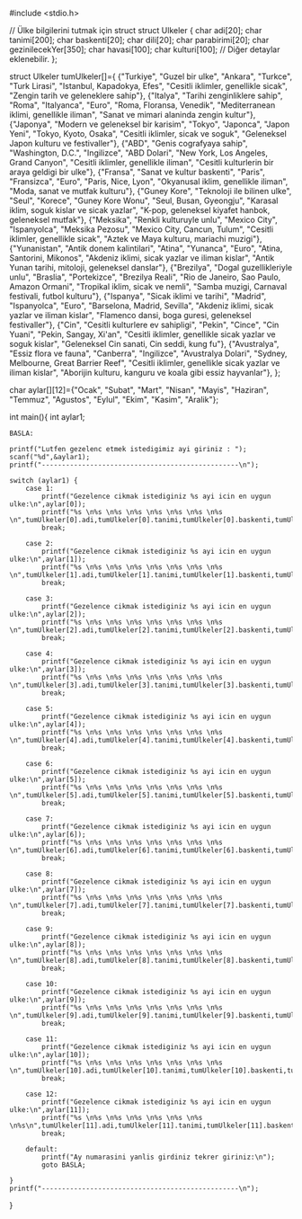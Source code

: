 #include <stdio.h>

// Ülke bilgilerini tutmak için struct
struct Ulkeler {
    char adi[20];
    char tanimi[200];
    char baskenti[20];
    char dili[20];
    char parabirimi[20];
    char gezinilecekYer[350];
    char havasi[100];
    char kulturi[100];
    // Diğer detaylar eklenebilir.
};

struct Ulkeler tumUlkeler[]={
        {"Turkiye", "Guzel bir ulke", "Ankara", "Turkce", "Turk Lirasi", "Istanbul, Kapadokya, Efes", "Cesitli iklimler, genellikle sicak", "Zengin tarih ve geleneklere sahip"},
        {"Italya", "Tarihi zenginliklere sahip", "Roma", "Italyanca", "Euro", "Roma, Floransa, Venedik", "Mediterranean iklimi, genellikle iliman", "Sanat ve mimari alaninda zengin kultur"},
        {"Japonya", "Modern ve geleneksel bir karisim", "Tokyo", "Japonca", "Japon Yeni", "Tokyo, Kyoto, Osaka", "Cesitli iklimler, sicak ve soguk", "Geleneksel Japon kulturu ve festivaller"},
        {"ABD", "Genis cografyaya sahip", "Washington, D.C.", "Ingilizce", "ABD Dolari", "New York, Los Angeles, Grand Canyon", "Cesitli iklimler, genellikle iliman", "Cesitli kulturlerin bir araya geldigi bir ulke"},
        {"Fransa", "Sanat ve kultur baskenti", "Paris", "Fransizca", "Euro", "Paris, Nice, Lyon", "Okyanusal iklim, genellikle iliman", "Moda, sanat ve mutfak kulturu"},
        {"Guney Kore", "Teknoloji ile bilinen ulke", "Seul", "Korece", "Guney Kore Wonu", "Seul, Busan, Gyeongju", "Karasal iklim, soguk kislar ve sicak yazlar", "K-pop, geleneksel kiyafet hanbok, geleneksel mutfak"},
        {"Meksika", "Renkli kulturuyle unlu", "Mexico City", "Ispanyolca", "Meksika Pezosu", "Mexico City, Cancun, Tulum", "Cesitli iklimler, genellikle sicak", "Aztek ve Maya kulturu, mariachi muzigi"},
        {"Yunanistan", "Antik donem kalintilari", "Atina", "Yunanca", "Euro", "Atina, Santorini, Mikonos", "Akdeniz iklimi, sicak yazlar ve iliman kislar", "Antik Yunan tarihi, mitoloji, geleneksel danslar"},
        {"Brezilya", "Dogal guzellikleriyle unlu", "Braslia", "Portekizce", "Brezilya Reali", "Rio de Janeiro, Sao Paulo, Amazon Ormani", "Tropikal iklim, sicak ve nemli", "Samba muzigi, Carnaval festivali, futbol kulturu"},
        {"Ispanya", "Sicak iklimi ve tarihi", "Madrid", "Ispanyolca", "Euro", "Barselona, Madrid, Sevilla", "Akdeniz iklimi, sicak yazlar ve iliman kislar", "Flamenco dansi, boga guresi, geleneksel festivaller"},
        {"Cin", "Cesitli kulturlere ev sahipligi", "Pekin", "Cince", "Cin Yuani", "Pekin, Sangay, Xi'an", "Cesitli iklimler, genellikle sicak yazlar ve soguk kislar", "Geleneksel Cin sanati, Cin seddi, kung fu"},
        {"Avustralya", "Essiz flora ve fauna", "Canberra", "Ingilizce", "Avustralya Dolari", "Sydney, Melbourne, Great Barrier Reef", "Cesitli iklimler, genellikle sicak yazlar ve iliman kislar", "Aborijin kulturu, kanguru ve koala gibi essiz hayvanlar"},
};

char aylar[][12]={"Ocak", "Subat", "Mart", "Nisan", "Mayis", "Haziran", "Temmuz", "Agustos", "Eylul", "Ekim", "Kasim", "Aralik"};


int main(){
    int aylar1;

    BASLA:

    printf("Lutfen gezelenc etmek istedigimiz ayi giriniz : ");
    scanf("%d",&aylar1);
    printf("-------------------------------------------------\n");

    switch (aylar1) {
        case 1:
            printf("Gezelence cikmak istediginiz %s ayi icin en uygun ulke:\n",aylar[0]);
            printf("%s \n%s \n%s \n%s \n%s \n%s \n%s \n%s \n",tumUlkeler[0].adi,tumUlkeler[0].tanimi,tumUlkeler[0].baskenti,tumUlkeler[0].dili,tumUlkeler[0].parabirimi,tumUlkeler[0].gezinilecekYer,tumUlkeler[0].havasi,tumUlkeler[0].kulturi);
            break;

        case 2:
            printf("Gezelence cikmak istediginiz %s ayi icin en uygun ulke:\n",aylar[1]);
            printf("%s \n%s \n%s \n%s \n%s \n%s \n%s \n%s \n",tumUlkeler[1].adi,tumUlkeler[1].tanimi,tumUlkeler[1].baskenti,tumUlkeler[1].dili,tumUlkeler[1].parabirimi,tumUlkeler[1].gezinilecekYer,tumUlkeler[1].havasi,tumUlkeler[1].kulturi);
            break;

        case 3:
            printf("Gezelence cikmak istediginiz %s ayi icin en uygun ulke:\n",aylar[2]);
            printf("%s \n%s \n%s \n%s \n%s \n%s \n%s \n%s \n",tumUlkeler[2].adi,tumUlkeler[2].tanimi,tumUlkeler[2].baskenti,tumUlkeler[2].dili,tumUlkeler[2].parabirimi,tumUlkeler[2].gezinilecekYer,tumUlkeler[2].havasi,tumUlkeler[2].kulturi);
            break;

        case 4:
            printf("Gezelence cikmak istediginiz %s ayi icin en uygun ulke:\n",aylar[3]);
            printf("%s \n%s \n%s \n%s \n%s \n%s \n%s \n%s \n",tumUlkeler[3].adi,tumUlkeler[3].tanimi,tumUlkeler[3].baskenti,tumUlkeler[3].dili,tumUlkeler[3].parabirimi,tumUlkeler[3].gezinilecekYer,tumUlkeler[3].havasi,tumUlkeler[3].kulturi);
            break;

        case 5:
            printf("Gezelence cikmak istediginiz %s ayi icin en uygun ulke:\n",aylar[4]);
            printf("%s \n%s \n%s \n%s \n%s \n%s \n%s \n%s \n",tumUlkeler[4].adi,tumUlkeler[4].tanimi,tumUlkeler[4].baskenti,tumUlkeler[4].dili,tumUlkeler[4].parabirimi,tumUlkeler[4].gezinilecekYer,tumUlkeler[4].havasi,tumUlkeler[4].kulturi);
            break;

        case 6:
            printf("Gezelence cikmak istediginiz %s ayi icin en uygun ulke:\n",aylar[5]);
            printf("%s \n%s \n%s \n%s \n%s \n%s \n%s \n%s \n",tumUlkeler[5].adi,tumUlkeler[5].tanimi,tumUlkeler[5].baskenti,tumUlkeler[5].dili,tumUlkeler[5].parabirimi,tumUlkeler[5].gezinilecekYer,tumUlkeler[5].havasi,tumUlkeler[5].kulturi);
            break;

        case 7:
            printf("Gezelence cikmak istediginiz %s ayi icin en uygun ulke:\n",aylar[6]);
            printf("%s \n%s \n%s \n%s \n%s \n%s \n%s \n%s \n",tumUlkeler[6].adi,tumUlkeler[6].tanimi,tumUlkeler[6].baskenti,tumUlkeler[6].dili,tumUlkeler[6].parabirimi,tumUlkeler[6].gezinilecekYer,tumUlkeler[6].havasi,tumUlkeler[6].kulturi);
            break;

        case 8:
            printf("Gezelence cikmak istediginiz %s ayi icin en uygun ulke:\n",aylar[7]);
            printf("%s \n%s \n%s \n%s \n%s \n%s \n%s \n%s \n",tumUlkeler[7].adi,tumUlkeler[7].tanimi,tumUlkeler[7].baskenti,tumUlkeler[7].dili,tumUlkeler[7].parabirimi,tumUlkeler[7].gezinilecekYer,tumUlkeler[7].havasi,tumUlkeler[7].kulturi);
            break;

        case 9:
            printf("Gezelence cikmak istediginiz %s ayi icin en uygun ulke:\n",aylar[8]);
            printf("%s \n%s \n%s \n%s \n%s \n%s \n%s \n%s \n",tumUlkeler[8].adi,tumUlkeler[8].tanimi,tumUlkeler[8].baskenti,tumUlkeler[8].dili,tumUlkeler[8].parabirimi,tumUlkeler[8].gezinilecekYer,tumUlkeler[8].havasi,tumUlkeler[8].kulturi);
            break;

        case 10:
            printf("Gezelence cikmak istediginiz %s ayi icin en uygun ulke:\n",aylar[9]);
            printf("%s \n%s \n%s \n%s \n%s \n%s \n%s \n%s \n",tumUlkeler[9].adi,tumUlkeler[9].tanimi,tumUlkeler[9].baskenti,tumUlkeler[9].dili,tumUlkeler[9].parabirimi,tumUlkeler[9].gezinilecekYer,tumUlkeler[9].havasi,tumUlkeler[9].kulturi);
            break;

        case 11:
            printf("Gezelence cikmak istediginiz %s ayi icin en uygun ulke:\n",aylar[10]);
            printf("%s \n%s \n%s \n%s \n%s \n%s \n%s \n%s \n",tumUlkeler[10].adi,tumUlkeler[10].tanimi,tumUlkeler[10].baskenti,tumUlkeler[10].dili,tumUlkeler[10].parabirimi,tumUlkeler[10].gezinilecekYer,tumUlkeler[10].havasi,tumUlkeler[10].kulturi);
            break;

        case 12:
            printf("Gezelence cikmak istediginiz %s ayi icin en uygun ulke:\n",aylar[11]);
            printf("%s \n%s \n%s \n%s \n%s \n%s \n%s \n%s\n",tumUlkeler[11].adi,tumUlkeler[11].tanimi,tumUlkeler[11].baskenti,tumUlkeler[11].dili,tumUlkeler[11].parabirimi,tumUlkeler[11].gezinilecekYer,tumUlkeler[11].havasi,tumUlkeler[11].kulturi);
            break;

        default:
            printf("Ay numarasini yanlis girdiniz tekrer giriniz:\n");
            goto BASLA;

    }
    printf("-------------------------------------------------\n");


}
